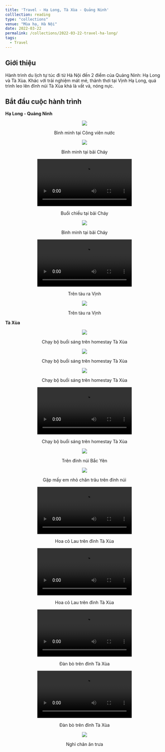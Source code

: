 ```yaml
---
title: 'Travel - Hạ Long, Tà Xùa - Quảng Ninh'
colllection: reading
type: "collections"
venue: "Mùa hạ, Hà Nội"
date: 2022-03-22
permalink: /collections/2022-03-22-travel-ha-long/
tags:
  - Travel
---
```


<head>
    <style type="text/css">
        figure{text-align: center;}
        math{text-align: center;}
    </style>
</head>


## Giới thiệu

Hành trình du lịch tự túc đi từ Hà Nội đến 2 điểm của Quảng Ninh: Hạ Long và Tà Xùa. Khác với trải nghiệm mát mẻ, thảnh thơi tại Vịnh Hạ Long, quá trình leo lên đỉnh núi Tà Xùa khá là vất vả, nóng nực.

## Bắt đầu cuộc hành trình

**Hạ Long - Quảng Ninh**

<p style="text-align:center;">
  <img src='/images/mylife/travel-ha-long-2022/IMG_1168.PNG'>
  <p style="text-align:center;"><b></b>Bình minh tại Công viên nước</p>
</p>

<p style="text-align:center;">
  <img src='/images/mylife/travel-ha-long-2022/IMG_1173.PNG'>
  <p style="text-align:center;"><b></b>Bình minh tại bãi Cháy</p>
</p>

<p style="text-align:center;">
<video controls>
    <source src='/images/mylife/travel-ha-long-2022/video_1159.mp4' type='video/mp4'>
</video>
<p style="text-align:center;"><b></b>Buổi chiều tại bãi Cháy</p>
</p>

<p style="text-align:center;">
  <img src='/images/mylife/travel-ha-long-2022/IMG_1140.PNG'>
  <p style="text-align:center;"><b></b>Bình minh tại bãi Cháy</p>
</p>

<p style="text-align:center;">
<video controls>
    <source src='/images/mylife/travel-ha-long-2022/video_1141.mp4' type='video/mp4'>
</video>
<p style="text-align:center;"><b></b>Trên tàu ra Vịnh</p>
</p>

<p style="text-align:center;">
  <img src='/images/mylife/travel-ha-long-2022/IMG_1148.PNG'>
  <p style="text-align:center;"><b></b>Trên tàu ra Vịnh</p>
</p>

**Tà Xùa**

<p style="text-align:center;">
  <img src='/images/mylife/travel-ha-long-2022/IMG_2092.PNG'>
  <p style="text-align:center;"><b></b>Chạy bộ buổi sáng trên homestay Tà Xùa</p>
</p>

<p style="text-align:center;">
  <img src='/images/mylife/travel-ha-long-2022/IMG_2084.PNG'>
  <p style="text-align:center;"><b></b>Chạy bộ buổi sáng trên homestay Tà Xùa</p>
</p>

<p style="text-align:center;">
  <img src='/images/mylife/travel-ha-long-2022/IMG_2085.PNG'>
  <p style="text-align:center;"><b></b>Chạy bộ buổi sáng trên homestay Tà Xùa</p>
</p>

<p style="text-align:center;">
<video controls>
    <source src='/images/mylife/travel-ha-long-2022/video_2091.mp4' type='video/mp4'>
</video>
<p style="text-align:center;"><b></b>Chạy bộ buổi sáng trên homestay Tà Xùa</p>
</p>

<p style="text-align:center;">
  <img src='/images/mylife/travel-ha-long-2022/IMG_2212.PNG'>
  <p style="text-align:center;"><b></b>Trên đỉnh núi Bắc Yên</p>
</p>

<p style="text-align:center;">
  <img src='/images/mylife/travel-ha-long-2022/IMG_2110.PNG'>
  <p style="text-align:center;"><b></b>Gặp mấy em nhỏ chăn trâu trên đỉnh núi</p>
</p>

<p style="text-align:center;">
<video controls>
    <source src='/images/mylife/travel-ha-long-2022/video_1454.mp4' type='video/mp4'>
</video>
<p style="text-align:center;"><b></b>Hoa cỏ Lau trên đỉnh Tà Xùa</p>
</p>

<p style="text-align:center;">
<video controls>
    <source src='/images/mylife/travel-ha-long-2022/video_1461.mp4' type='video/mp4'>
</video>
<p style="text-align:center;"><b></b>Hoa cỏ Lau trên đỉnh Tà Xùa</p>
</p>

<p style="text-align:center;">
<video controls>
    <source src='/images/mylife/travel-ha-long-2022/video_2197.mp4' type='video/mp4'>
</video>
<p style="text-align:center;"><b></b>Đàn bò trên đỉnh Tà Xùa</p>
</p>

<p style="text-align:center;">
<video controls>
    <source src='/images/mylife/travel-ha-long-2022/video_2231.mp4' type='video/mp4'>
</video>
<p style="text-align:center;"><b></b>Đàn bò trên đỉnh Tà Xùa</p>
</p>

<p style="text-align:center;">
  <img src='/images/mylife/travel-ha-long-2022/IMG_2261.PNG'>
  <p style="text-align:center;"><b></b>Nghỉ chân ăn trưa</p>
</p>
